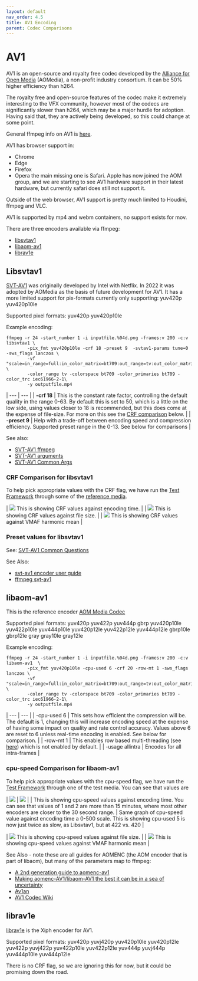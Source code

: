 ```yaml
---
layout: default
nav_order: 4.5
title: AV1 Encoding
parent: Codec Comparisons
---
```


# AV1

AV1 is an open-source and royalty free codec developed by the [Alliance for Open Media](https://en.wikipedia.org/wiki/Alliance_for_Open_Media) (AOMedia), a non-profit industry consortium. It can be 50% higher efficiency than h264. 

The royalty free and open-source features of the codec make it extremely interesting to the VFX community, however most of the codecs are significantly slower than h264, which may be a major hurdle for adoption. Having said that, they are actively being developed, so this could change at some point.

General ffmpeg info on AV1 is [here](https://trac.ffmpeg.org/wiki/Encode/AV1).

AV1 has browser support in:
   * Chrome
   * Edge
   * Firefox
   * Opera
the main missing one is Safari. Apple has now joined the AOM group, and we are starting to see AV1 hardware support in their latest hardware, but currently safari does still not support it.

Outside of the web browser, AV1 support is pretty much limited to Houdini, ffmpeg and VLC.

AV1 is supported by mp4 and webm containers, no support exists for mov.

There are three encoders available via ffmpeg:
* [libsvtav1](#libsvtav1)
* [libaom-av1](#libaom-av1)
* [librav1e](#librav1e)


## Libsvtav1
[SVT-AV1](https://gitlab.com/AOMediaCodec/SVT-AV1) was originally developed by Intel with Netflix. In 2022 it was adopted by AOMedia as the basis of future development for AV1.
It has a more limited support for pix-formats currently only supporting: yuv420p yuv420p10le

Supported pixel formats: yuv420p yuv420p10le

Example encoding:

<!---
name: test_libsvtav1
sources: 
- sourceimages/chip-chart-1080-16bit-noicc.png.yml
comparisontest:
   - testtype: idiff
     compare_image: ../sourceimages/chip-chart-1080-16bit-noicc-yuv420p10le.png
   - testtype: assertresults
     tests:
     - assert: less
       value: max_error
       less: 0.00195
-->
```
ffmpeg -r 24 -start_number 1 -i inputfile.%04d.png -frames:v 200 -c:v libsvtav1 \
        -pix_fmt yuv420p10le -crf 18 -preset 9  -svtav1-params tune=0 -sws_flags lanczos \
        -vf "scale=in_range=full:in_color_matrix=bt709:out_range=tv:out_color_matrix=bt709" \
        -color_range tv -colorspace bt709 -color_primaries bt709 -color_trc iec61966-2-1\
        -y outputfile.mp4
```

| --- | --- |
| **-crf 18** | This is the constant rate factor, controlling the default quality in the range 0-63. By default this is set to 50, which is a little on the low side, using values closer to 18 is recommended, but this does come at the expense of file-size. For more on this see the [CRF comparison](#crf-comparison-for-libsvtav1) below. |
| **-preset 9** | Help with a trade-off between encoding speed and compression efficiency. Supported preset range in the 0-13. See below for comparisons |

See also: 
   * [SVT-AV1 ffmpeg](https://gitlab.com/AOMediaCodec/SVT-AV1/-/blob/master/Docs/Ffmpeg.md)
   * [SVT-AV1 arguments](https://gitlab.com/AOMediaCodec/SVT-AV1/-/blob/master/Docs/Parameters.md)
   * [SVT-AV1 Common Args](https://gitlab.com/AOMediaCodec/SVT-AV1/-/blob/master/Docs/CommonQuestions.md)

### CRF Comparison for libsvtav1

To help pick appropriate values with the CRF flag, we have run the [Test Framework](enctests/README.html) through some of the [reference media](enctests/sources/enc_sources/README.html).

| ![](enctests/reference-results/av1-crf-test-encode_time.png)  This is showing CRF values against encoding time. |
| ![](enctests/reference-results/av1-crf-test-filesize.png) This is showing CRF values against file size. |
| ![](enctests/reference-results/av1-crf-test-vmaf_harmonic_mean.png) This is showing CRF values against VMAF harmonic mean |


### Preset values for libsvtav1

See: [SVT-AV1 Common Questions](https://gitlab.com/AOMediaCodec/SVT-AV1/-/blob/master/Docs/CommonQuestions.md)


See Also: 
   * [svt-av1 encoder user guide](https://gitlab.com/AOMediaCodec/SVT-AV1/-/blob/master/Docs/svt-av1_encoder_user_guide.md)
   * [ffmpeg svt-av1](https://gitlab.com/AOMediaCodec/SVT-AV1/-/blob/master/Docs/Ffmpeg.md)

## libaom-av1

This is the reference encoder [AOM Media Codec](https://github.com/AOMediaCodec/community/wiki)

Supported pixel formats:
yuv420p yuv422p yuv444p gbrp yuv420p10le yuv422p10le yuv444p10le yuv420p12le yuv422p12le yuv444p12le gbrp10le gbrp12le gray gray10le gray12le


Example encoding:

```
ffmpeg -r 24 -start_number 1 -i inputfile.%04d.png -frames:v 200 -c:v libaom-av1  \
        -pix_fmt yuv420p10le -cpu-used 6 -crf 20 -row-mt 1 -sws_flags lanczos \
        -vf "scale=in_range=full:in_color_matrix=bt709:out_range=tv:out_color_matrix=bt709" \
        -color_range tv -colorspace bt709 -color_primaries bt709 -color_trc iec61966-2-1\
        -y outputfile.mp4
```


| --- | --- |
| -cpu-used 6 | This sets how efficient the compression will be. The default is 1, changing this will increase encoding speed at the expense of having some impact on quality and rate control accuracy.  Values above 6 are reset to 6 unless real-time encoding is enabled. See below for comparison. |
| -row-mt 1 | This enables row based multi-threading (see [here](https://trac.ffmpeg.org/wiki/Encode/VP9#rowmt)) which is not enabled by default. |
| -usage allintra | Encodes for all intra-frames  |

### cpu-speed Comparison for libaom-av1

To help pick appropriate values with the cpu-speed flag, we have run the [Test Framework](enctests/README.html) through one of the test media. You can see that values are 

| ![](enctests/reference-results/aomav1-crf-test-encode_time.png)  | ![](enctests/reference-results/aomav1-crf-test-encode_time_zoom.png) |
| This is showing cpu-speed values against encoding time. You can see that values of 1 and 2 are more than 15 minutes, where most other encoders are closer to the 30 second range. | Same graph of cpu-speed value against encoding time a 0-500 scale. This is showing cpu-used 5 is now just twice as slow, as Libsvtav1, but at 422 vs. 420 |

| ![](enctests/reference-results/aomav1-crf-test-filesize.png) This is showing cpu-speed values against file size. |
| ![](enctests/reference-results/aomav1-crf-test-vmaf_harmonic_mean.png) This is showing cpu-speed values against VMAF harmonic mean |


See Also - note these are all guides for AOMENC (the AOM encoder that is part of libaom), but many of the parameters map to ffmpeg:
   * [A 2nd generation guide to aomenc-av1](https://forum.doom9.org/showthread.php?t=183906)
   * [Making aomenc-AV1/libaom-AV1 the best it can be in a sea of uncertainty](https://old.reddit.com/r/AV1/comments/lfheh9/encoder_tuning_part_2_making_aomencav1libaomav1/)
   * [Av1an](https://master-of-zen.github.io/Av1an/Encoders/aomenc.html)
   * [AV1 Codec Wiki](https://wiki.x266.mov/docs/encoders/aomenc)

## librav1e
[librav1e](https://github.com/xiph/rav1e) is the Xiph encoder for AV1. 

Supported pixel formats:
yuv420p yuvj420p yuv420p10le yuv420p12le yuv422p yuvj422p yuv422p10le yuv422p12le yuv444p yuvj444p yuv444p10le yuv444p12le

There is no CRF flag, so we are ignoring this for now, but it could be promising down the road.
